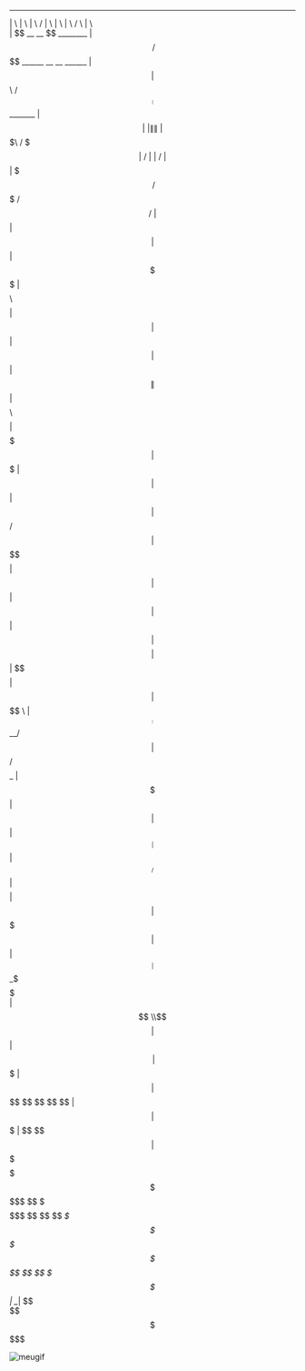  __                 __                  __       __  __                                __        __       __        __           
|  \               |  \                |  \     /  \|  \                              |  \      |  \     /  \      |  \          
| $$      __    __  \$$ ________       | $$\   /  $$ \$$  ______   __    __   ______  | $$      | $$\   /  $$  ____| $$  _______ 
| $$     |  \  |  \|  \|        \      | $$$\ /  $$$|  \ /      \ |  \  |  \ /      \ | $$      | $$$\ /  $$$ /      $$ /       \
| $$     | $$  | $$| $$ \$$$$$$$$      | $$$$\  $$$$| $$|  $$$$$$\| $$  | $$|  $$$$$$\| $$      | $$$$\  $$$$|  $$$$$$$|  $$$$$$$
| $$     | $$  | $$| $$  /    $$       | $$\$$ $$ $$| $$| $$  | $$| $$  | $$| $$    $$| $$      | $$\$$ $$ $$| $$  | $$ \$$    \ 
| $$_____| $$__/ $$| $$ /  $$$$_       | $$ \$$$| $$| $$| $$__| $$| $$__/ $$| $$$$$$$$| $$      | $$ \$$$| $$| $$__| $$ _\$$$$$$\
| $$     \\$$    $$| $$|  $$    \      | $$  \$ | $$| $$ \$$    $$ \$$    $$ \$$     \| $$      | $$  \$ | $$ \$$    $$|       $$
 \$$$$$$$$ \$$$$$$  \$$ \$$$$$$$$       \$$      \$$ \$$ _\$$$$$$$  \$$$$$$   \$$$$$$$ \$$       \$$      \$$  \$$$$$$$ \$$$$$$$ 
                                                        |  \__| $$                                                               
                                                         \$$    $$                                                               
                                                          \$$$$$$                                                                


![meugif](https://i.pinimg.com/originals/d8/c7/cb/d8c7cb35f8140faf52516ace3aa8351b.gif)

